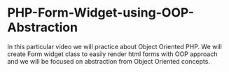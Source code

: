 # PHP-Form-Widget-using-OOP-Abstraction

In this particular video we will practice about Object Oriented PHP. 
We will create Form widget class to easily render html forms with OOP approach and we will be focused on abstraction from Object Oriented concepts.
